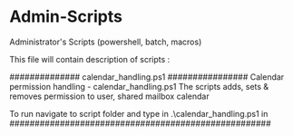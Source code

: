 # Admin-Scripts
Administrator's Scripts (powershell, batch, macros) 

This file will contain description of scripts :

############## calendar_handling.ps1 ################
Calendar permission handling - calendar_handling.ps1
The scripts adds, sets & removes permission to user,
shared mailbox calendar

To run navigate to script folder and type in 
.\calendar_handling.ps1 in 
####################################################
 




